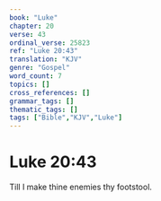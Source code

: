 ```yaml
---
book: "Luke"
chapter: 20
verse: 43
ordinal_verse: 25823
ref: "Luke 20:43"
translation: "KJV"
genre: "Gospel"
word_count: 7
topics: []
cross_references: []
grammar_tags: []
thematic_tags: []
tags: ["Bible","KJV","Luke"]
---
```


# Luke 20:43

Till I make thine enemies thy footstool.
